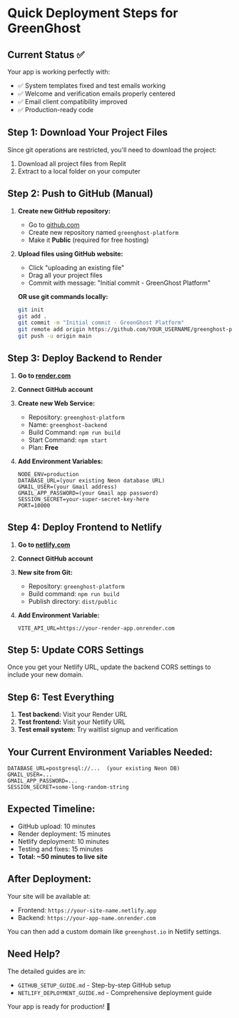 # Quick Deployment Steps for GreenGhost

## Current Status ✅
Your app is working perfectly with:
- ✅ System templates fixed and test emails working
- ✅ Welcome and verification emails properly centered
- ✅ Email client compatibility improved
- ✅ Production-ready code

## Step 1: Download Your Project Files
Since git operations are restricted, you'll need to download the project:
1. Download all project files from Replit
2. Extract to a local folder on your computer

## Step 2: Push to GitHub (Manual)
1. **Create new GitHub repository:**
   - Go to [github.com](https://github.com)
   - Create new repository named `greenghost-platform`
   - Make it **Public** (required for free hosting)

2. **Upload files using GitHub website:**
   - Click "uploading an existing file"
   - Drag all your project files
   - Commit with message: "Initial commit - GreenGhost Platform"

   **OR use git commands locally:**
   ```bash
   git init
   git add .
   git commit -m "Initial commit - GreenGhost Platform"
   git remote add origin https://github.com/YOUR_USERNAME/greenghost-platform.git
   git push -u origin main
   ```

## Step 3: Deploy Backend to Render
1. **Go to [render.com](https://render.com)**
2. **Connect GitHub account**
3. **Create new Web Service:**
   - Repository: `greenghost-platform`
   - Name: `greenghost-backend`
   - Build Command: `npm run build`
   - Start Command: `npm start`
   - Plan: **Free**

4. **Add Environment Variables:**
   ```
   NODE_ENV=production
   DATABASE_URL=(your existing Neon database URL)
   GMAIL_USER=(your Gmail address)
   GMAIL_APP_PASSWORD=(your Gmail app password)
   SESSION_SECRET=your-super-secret-key-here
   PORT=10000
   ```

## Step 4: Deploy Frontend to Netlify
1. **Go to [netlify.com](https://netlify.com)**
2. **Connect GitHub account**
3. **New site from Git:**
   - Repository: `greenghost-platform`
   - Build command: `npm run build`
   - Publish directory: `dist/public`

4. **Add Environment Variable:**
   ```
   VITE_API_URL=https://your-render-app.onrender.com
   ```

## Step 5: Update CORS Settings
Once you get your Netlify URL, update the backend CORS settings to include your new domain.

## Step 6: Test Everything
1. **Test backend:** Visit your Render URL
2. **Test frontend:** Visit your Netlify URL
3. **Test email system:** Try waitlist signup and verification

## Your Current Environment Variables Needed:
```
DATABASE_URL=postgresql://...  (your existing Neon DB)
GMAIL_USER=...
GMAIL_APP_PASSWORD=...
SESSION_SECRET=some-long-random-string
```

## Expected Timeline:
- GitHub upload: 10 minutes
- Render deployment: 15 minutes  
- Netlify deployment: 10 minutes
- Testing and fixes: 15 minutes
- **Total: ~50 minutes to live site**

## After Deployment:
Your site will be available at:
- Frontend: `https://your-site-name.netlify.app`
- Backend: `https://your-app-name.onrender.com`

You can then add a custom domain like `greenghost.io` in Netlify settings.

## Need Help?
The detailed guides are in:
- `GITHUB_SETUP_GUIDE.md` - Step-by-step GitHub setup
- `NETLIFY_DEPLOYMENT_GUIDE.md` - Comprehensive deployment guide

Your app is ready for production! 🚀